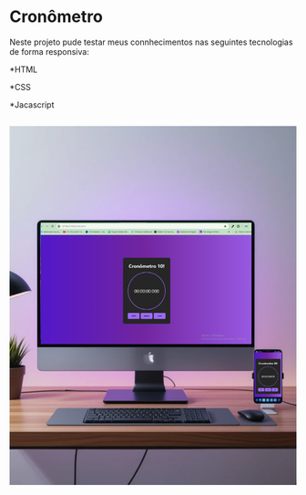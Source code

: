 <h1>Cronômetro</h1>
<p>Neste projeto pude testar meus connhecimentos nas seguintes tecnologias de forma responsiva:</p>
<p>*HTML</p>
<p>*CSS</p>
<p>*Jacascript</p>

<h2 align="center">
  <img src=https://github.com/ciregyn/Cronometro/blob/main/assets/Design%20sem%20nome%20(1).png?raw=true/ height:"250px">
</h2>



